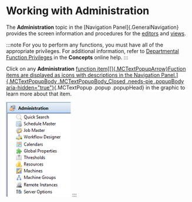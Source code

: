 # Working with Administration

The **Administration** topic in the [Navigation Panel]{.GeneralNavigation} provides the screen information and procedures for the [editors](Navigation-Editors.md) and
[views](Navigation-Views.md).

:::note
For you to perform any functions, you must have all of the appropriate privileges. For additional information, refer to [Departmental Function Privileges](../../../administration/privileges.md#departmental-function-privileges) in the **Concepts** online help.
:::

Click on any **Administration** [function item[[]{.MCTextPopupArrow}Fuction items are displayed as icons with
descriptions in the Navigation Panel.]{.MCTextPopupBody
.MCTextPopupBody_Closed .needs-pie .popupBody
aria-hidden="true"}](javascript:void(0)){.MCTextPopup .popup .popupHead}
in the graphic to learn more about that item.

![Administration Topic](../../../Resources/Images/EM/EMadminmenu.png "Administration Topic")
:::
